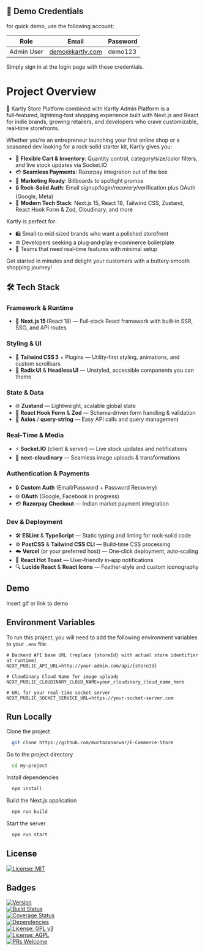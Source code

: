## 🧪 Demo Credentials

for quick demo, use the following account:

| Role       | Email                     | Password   |
| ---------- | ------------------------- | ---------- |
| Admin User | demo@kartly.com     | demo123  |

Simply sign in at the login page with these credentials.
# Project Overview

🛒 Kartly Store Platform combined with Kartly Admin Platform is a full‑featured, lightning‑fast shopping experience built with Next.js and React for indie brands, growing retailers, and developers who crave customizable, real‑time storefronts.

Whether you’re an entrepreneur launching your first online shop or a seasoned dev looking for a rock‑solid starter kit, Kartly gives you:

- 🛒 **Flexible Cart & Inventory**: Quantity control, category/size/color filters, and live stock updates via Socket.IO  
- 💳 **Seamless Payments**: Razorpay integration out of the box  
- 📣 **Marketing Ready**: Billboards to spotlight promos  
- 🔒 **Rock‑Solid Auth**: Email signup/login/recovery/verification plus OAuth (Google, Meta)  
- 📐 **Modern Tech Stack**: Next.js 15, React 18, Tailwind CSS, Zustand, React Hook Form & Zod, Cloudinary, and more  

Kartly is perfect for:  
- 🛍️ Small‑to‑mid‑sized brands who want a polished storefront  
- ⚙️ Developers seeking a plug‑and‑play e‑commerce boilerplate  
- 🚀 Teams that need real‑time features with minimal setup  

Get started in minutes and delight your customers with a buttery‑smooth shopping journey!  


## 🛠 Tech Stack

### Framework & Runtime
- 🚀 **Next.js 15** (React 18) — Full‑stack React framework with built‑in SSR, SSG, and API routes  

### Styling & UI
- 🎨 **Tailwind CSS 3** + Plugins — Utility‑first styling, animations, and custom scrollbars  
- 🧩 **Radix UI** & **Headless UI** — Unstyled, accessible components you can theme  

### State & Data
- 🌐 **Zustand** — Lightweight, scalable global state  
- 🔄 **React Hook Form** & **Zod** — Schema‑driven form handling & validation  
- 🔗 **Axios** / **query-string** — Easy API calls and query management  

### Real‑Time & Media
- ⚡ **Socket.IO** (client & server) — Live stock updates and notifications  
- 📸 **next-cloudinary** — Seamless image uploads & transformations  

### Authentication & Payments
- 🔒 **Custom Auth** (Email/Password + Password Recovery)  
- 🌐 **OAuth** (Google, Facebook in progress)  
- 💳 **Razorpay Checkout** — Indian market payment integration  

### Dev & Deployment
- 🛠️ **ESLint** & **TypeScript** — Static typing and linting for rock‑solid code  
- ⚙️ **PostCSS** & **Tailwind CSS CLI** — Build‑time CSS processing  
- ☁️ **Vercel** (or your preferred host) — One‑click deployment, auto‑scaling  
- 🎁 **React Hot Toast** — User‑friendly in‑app notifications  
- 🔍 **Lucide React** & **React Icons** — Feather‑style and custom iconography  

## Demo

Insert gif or link to demo


## Environment Variables

To run this project, you will need to add the following environment variables to your `.env` file:

```env
# Backend API base URL (replace {storeId} with actual store identifier at runtime)
NEXT_PUBLIC_API_URL=http://your-admin.com/api/{storeId}

# Cloudinary Cloud Name for image uploads
NEXT_PUBLIC_CLOUDINARY_CLOUD_NAME=your_cloudinary_cloud_name_here

# URL for your real-time socket server
NEXT_PUBLIC_SOCKET_SERVICE_URL=https://your-socket-server.com

```


## Run Locally

Clone the project

```bash
  git clone https://github.com/murtazanarwar/E-Commerce-Store
```

Go to the project directory

```bash
  cd my-project
```

Install dependencies

```bash
  npm install
```

Build the Next.js application

```bash
  npm run build
```

Start the server

```bash
  npm run start
```


## License

[![License: MIT](https://img.shields.io/badge/License-MIT-green.svg)](https://choosealicense.com/licenses/mit/)  

## Badges
[![Version](https://img.shields.io/npm/v/e-commerce-platform.svg)](https://www.npmjs.com/package/e-commerce-platform)  
[![Build Status](https://img.shields.io/github/actions/workflow/status/your-username/e-commerce-platform/ci.yml?branch=main)](https://github.com/your-username/e-commerce-platform/actions)  
[![Coverage Status](https://img.shields.io/codecov/c/gh/your-username/e-commerce-platform/main.svg)](https://codecov.io/gh/your-username/e-commerce-platform)  
[![Dependencies](https://img.shields.io/librariesio/release/npm/e-commerce-platform)](https://libraries.io/npm/e-commerce-platform)  
[![License: GPL v3](https://img.shields.io/badge/License-GPL%20v3-yellow.svg)](https://opensource.org/licenses/GPL-3.0)  
[![License: AGPL](https://img.shields.io/badge/License-AGPL-blue.svg)](http://www.gnu.org/licenses/agpl-3.0)  
[![PRs Welcome](https://img.shields.io/badge/PRs-welcome-brightgreen.svg)](https://github.com/your-username/e-commerce-platform/pulls)  
